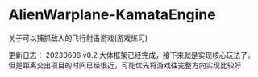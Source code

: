 # AlienWarplane-KamataEngine
关于可以捕抓敌人的飞行射击游戏(游戏练习)

更新日志：
20230606 v0.2
大体框架已经完成，接下来就是实现核心玩法了。
但是距离交出项目的时间已经很近，可能优先将游戏往完整方向实现比较好
